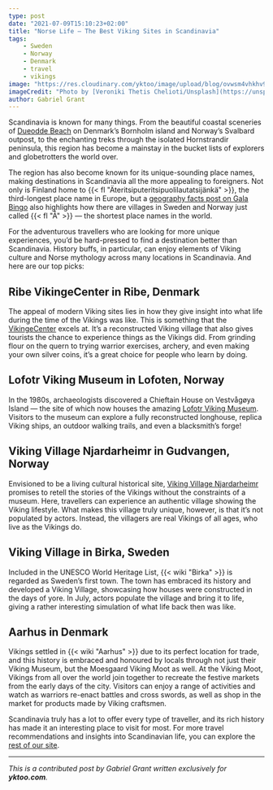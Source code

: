 ```yaml
---
type: post
date: "2021-07-09T15:10:23+02:00"
title: "Norse Life — The Best Viking Sites in Scandinavia"
tags:
    - Sweden
    - Norway
    - Denmark
    - travel
    - vikings
image: "https://res.cloudinary.com/yktoo/image/upload/blog/ovwsm4vhkhv9mxvdztip.jpg"
imageCredit: "Photo by [Veroniki Thetis Chelioti/Unsplash](https://unsplash.com/photos/blPqCVo9ijY)."
author: Gabriel Grant
---
```


Scandinavia is known for many things. From the beautiful coastal sceneries of [Dueodde Beach](https://cphpost.dk/?p=123206) on Denmark’s Bornholm island and Norway’s Svalbard outpost, to the enchanting treks through the isolated Hornstrandir peninsula, this region has become a mainstay in the bucket lists of explorers and globetrotters the world over.

The region has also become known for its unique-sounding place names, making destinations in Scandinavia all the more appealing to foreigners. Not only is Finland home to {{< fl "Äteritsiputeritsipuolilautatsijänkä" >}}, the third-longest place name in Europe, but a [geography facts post on Gala Bingo](https://www.galabingo.com/en/p/happy-hub/pub-quiz/10-top-geography-facts) also highlights how there are villages in Sweden and Norway just called {{< fl "Å" >}} — the shortest place names in the world.

<!--more-->

For the adventurous travellers who are looking for more unique experiences, you’d be hard-pressed to find a destination better than Scandinavia. History buffs, in particular, can enjoy elements of Viking culture and Norse mythology across many locations in Scandinavia. And here are our top picks:

## Ribe VikingeCenter in Ribe, Denmark

The appeal of modern Viking sites lies in how they give insight into what life during the time of the Vikings was like. This is something that the [VikingeCenter](https://www.ribevikingecenter.dk/) excels at. It’s a reconstructed Viking village that also gives tourists the chance to experience things as the Vikings did. From grinding flour on the quern to trying warrior exercises, archery, and even making your own silver coins, it’s a great choice for people who learn by doing.

## Lofotr Viking Museum in Lofoten, Norway

In the 1980s, archaeologists discovered a Chieftain House on Vestvågøya Island — the site of which now houses the amazing [Lofotr Viking Museum](https://www.lofotr.no/). Visitors to the museum can explore a fully reconstructed longhouse, replica Viking ships, an outdoor walking trails, and even a blacksmith’s forge!

## Viking Village Njardarheimr in Gudvangen, Norway

Envisioned to be a living cultural historical site, [Viking Village Njardarheimr](https://www.visitnorway.com/listings/viking-village-njardarheimr/200194/) promises to retell the stories of the Vikings without the constraints of a museum. Here, travellers can experience an authentic village showing the Viking lifestyle. What makes this village truly unique, however, is that it’s not populated by actors. Instead, the villagers are real Vikings of all ages, who live as the Vikings do.

## Viking Village in Birka, Sweden

Included in the UNESCO World Heritage List, {{< wiki "Birka" >}} is regarded as Sweden’s first town. The town has embraced its history and developed a Viking Village, showcasing how houses were constructed in the days of yore. In July, actors populate the village and bring it to life, giving a rather interesting simulation of what life back then was like.

## Aarhus in Denmark

Vikings settled in {{< wiki "Aarhus" >}} due to its perfect location for trade, and this history is embraced and honoured by locals through not just their Viking Museum, but the Moesgaard Viking Moot as well. At the Viking Moot, Vikings from all over the world join together to recreate the festive markets from the early days of the city. Visitors can enjoy a range of activities and watch as warriors re-enact battles and cross swords, as well as shop in the market for products made by Viking craftsmen.

Scandinavia truly has a lot to offer every type of traveller, and its rich history has made it an interesting place to visit for most. For more travel recommendations and insights into Scandinavian life, you can explore the [rest of our site](/tags/travel).

---
*This is a contributed post by Gabriel Grant written exclusively for **yktoo.com**.*
